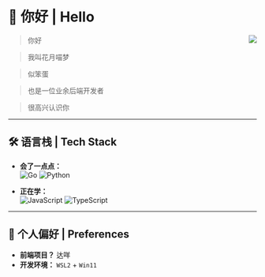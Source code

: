 # 👋 你好 | Hello

<img align="right" src="https://github-readme-stats.vercel.app/api?username=nekohy&show_icons=true&theme=tokyonight&border_radius=10&hide_border=true">

> 你好

> 我叫花月喵梦

> 似笨蛋

> 也是一位业余后端开发者

> 很高兴认识你

---

## 🛠️ 语言栈 | Tech Stack

- **会了一点点：**
  <br>
  ![Go](https://img.shields.io/badge/Go-00ADD8?style=for-the-badge&logo=go&logoColor=white)
  ![Python](https://img.shields.io/badge/Python-3776AB?style=for-the-badge&logo=python&logoColor=white)

- **正在学：**
  <br>
  ![JavaScript](https://img.shields.io/badge/JavaScript-F7DF1E?style=for-the-badge&logo=javascript&logoColor=black)
  ![TypeScript](https://img.shields.io/badge/TypeScript-007ACC?style=for-the-badge&logo=typescript&logoColor=white)

---

## 💖 个人偏好 | Preferences

*   **前端项目？** 达咩
*   **开发环境：** `WSL2` + `Win11` 
